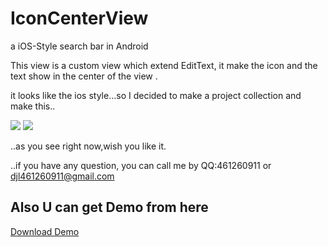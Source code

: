 # IconCenterView
a iOS-Style search bar in Android

This view is a custom view which extend EditText, it make the icon and the text show in the center of the view .<br>

it looks like the ios style...so I decided to make a project collection and make this..<br>

![](https://github.com/5peak2me/IconCenterView/master/imgs/iOS.gif)
![](https://github.com/5peak2me/IconCenterView/master/imgs/Android.gif)

..as you see right now,wish you like it.

..if you have any question, you can call me by QQ:461260911 or djl461260911@gmail.com

## Also U can get Demo from here

[Download Demo](https://raw.githubusercontent.com/5peak2me/IconCenterView/master/demo/demo.apk)
